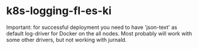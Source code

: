 # k8s-logging-fl-es-ki

Important: for successful deployment you need to have
'json-text' as default log-driver for Docker on the all
nodes. Most probably will work with some other drivers,
but not working with jurnald.
